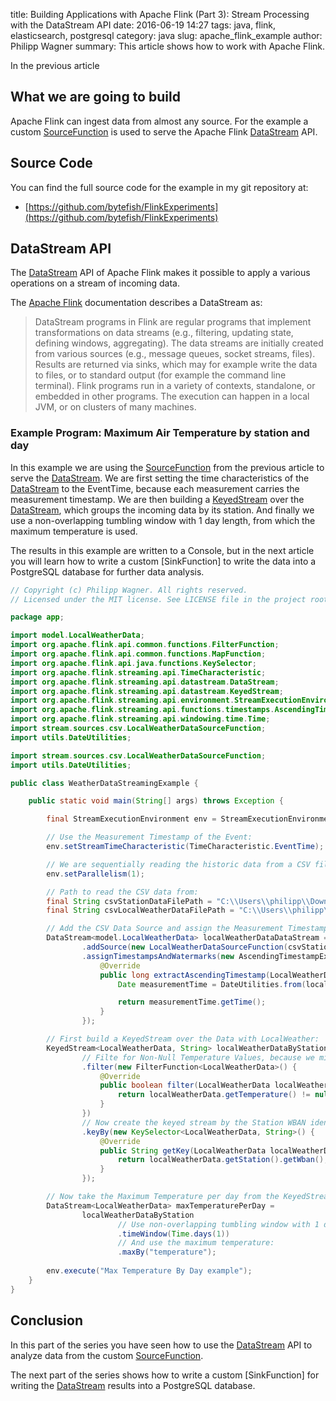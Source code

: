 ﻿title: Building Applications with Apache Flink (Part 3): Stream Processing with the DataStream API
date: 2016-06-19 14:27
tags: java, flink, elasticsearch, postgresql
category: java
slug: apache_flink_example
author: Philipp Wagner
summary: This article shows how to work with Apache Flink.

In the previous article 

## What we are going to build ##

[SourceFunction]: https://ci.apache.org/projects/flink/flink-docs-master/api/java/org/apache/flink/streaming/api/functions/source/SourceFunction.html
[SourceContext]: https://ci.apache.org/projects/flink/flink-docs-master/api/java/org/apache/flink/streaming/api/functions/source/SourceFunction.SourceContext.html
[DataStream]: https://ci.apache.org/projects/flink/flink-docs-master/api/java/org/apache/flink/streaming/api/datastream/DataStream.html

Apache Flink can ingest data from almost any source. For the example a custom [SourceFunction] is used to serve the Apache Flink [DataStream] API. 

## Source Code ##

You can find the full source code for the example in my git repository at:

* [https://github.com/bytefish/FlinkExperiments](https://github.com/bytefish/FlinkExperiments)

## DataStream API ##

The [DataStream] API of Apache Flink makes it possible to apply a various operations on a stream of incoming data.

The [Apache Flink] documentation describes a DataStream as:

> DataStream programs in Flink are regular programs that implement transformations on data streams (e.g., filtering, updating state, defining windows, aggregating). 
> The data streams are initially created from various sources (e.g., message queues, socket streams, files). Results are returned via sinks, which may for example 
> write the data to files, or to standard output (for example the command line terminal). Flink programs run in a variety of contexts, standalone, or embedded in 
> other programs. The execution can happen in a local JVM, or on clusters of many machines.

### Example Program: Maximum Air Temperature by station and day ###

In this example we are using the [SourceFunction] from the previous article to serve the [DataStream]. We are first setting the time characteristics of the 
[DataStream] to the EventTime, because each measurement carries the measurement timestamp. We are then building a [KeyedStream] over the [DataStream], which 
groups the incoming data by its station. And finally we use a non-overlapping tumbling window with 1 day length, from which the maximum temperature is used.

The results in this example are written to a Console, but in the next article you will learn how to write a custom [SinkFunction] to write the data 
into a PostgreSQL database for further data analysis.

```java
// Copyright (c) Philipp Wagner. All rights reserved.
// Licensed under the MIT license. See LICENSE file in the project root for full license information.

package app;

import model.LocalWeatherData;
import org.apache.flink.api.common.functions.FilterFunction;
import org.apache.flink.api.common.functions.MapFunction;
import org.apache.flink.api.java.functions.KeySelector;
import org.apache.flink.streaming.api.TimeCharacteristic;
import org.apache.flink.streaming.api.datastream.DataStream;
import org.apache.flink.streaming.api.datastream.KeyedStream;
import org.apache.flink.streaming.api.environment.StreamExecutionEnvironment;
import org.apache.flink.streaming.api.functions.timestamps.AscendingTimestampExtractor;
import org.apache.flink.streaming.api.windowing.time.Time;
import stream.sources.csv.LocalWeatherDataSourceFunction;
import utils.DateUtilities;

import stream.sources.csv.LocalWeatherDataSourceFunction;
import utils.DateUtilities;

public class WeatherDataStreamingExample {

    public static void main(String[] args) throws Exception {

        final StreamExecutionEnvironment env = StreamExecutionEnvironment.getExecutionEnvironment();

        // Use the Measurement Timestamp of the Event:
        env.setStreamTimeCharacteristic(TimeCharacteristic.EventTime);

        // We are sequentially reading the historic data from a CSV file:
        env.setParallelism(1);

        // Path to read the CSV data from:
        final String csvStationDataFilePath = "C:\\Users\\philipp\\Downloads\\csv\\201503station.txt";
        final String csvLocalWeatherDataFilePath = "C:\\Users\\philipp\\Downloads\\csv\\201503hourly_sorted.txt";

        // Add the CSV Data Source and assign the Measurement Timestamp:
        DataStream<model.LocalWeatherData> localWeatherDataDataStream = env
                .addSource(new LocalWeatherDataSourceFunction(csvStationDataFilePath, csvLocalWeatherDataFilePath))
                .assignTimestampsAndWatermarks(new AscendingTimestampExtractor<LocalWeatherData>() {
                    @Override
                    public long extractAscendingTimestamp(LocalWeatherData localWeatherData) {
                        Date measurementTime = DateUtilities.from(localWeatherData.getDate(), localWeatherData.getTime(), ZoneOffset.ofHours(localWeatherData.getStation().getTimeZone()));

                        return measurementTime.getTime();
                    }
                });

        // First build a KeyedStream over the Data with LocalWeather:
        KeyedStream<LocalWeatherData, String> localWeatherDataByStation = localWeatherDataDataStream
                // Filte for Non-Null Temperature Values, because we might have missing data:
                .filter(new FilterFunction<LocalWeatherData>() {
                    @Override
                    public boolean filter(LocalWeatherData localWeatherData) throws Exception {
                        return localWeatherData.getTemperature() != null;
                    }
                })
                // Now create the keyed stream by the Station WBAN identifier:
                .keyBy(new KeySelector<LocalWeatherData, String>() {
                    @Override
                    public String getKey(LocalWeatherData localWeatherData) throws Exception {
                        return localWeatherData.getStation().getWban();
                    }
                });

        // Now take the Maximum Temperature per day from the KeyedStream:
        DataStream<LocalWeatherData> maxTemperaturePerDay =
                localWeatherDataByStation
                        // Use non-overlapping tumbling window with 1 day length:
                        .timeWindow(Time.days(1))
                        // And use the maximum temperature:
                        .maxBy("temperature");
						
        env.execute("Max Temperature By Day example");
    }
}
```

## Conclusion ##

In this part of the series you have seen how to use the [DataStream] API to analyze data from the custom [SourceFunction].

The next part of the series shows how to write a custom [SinkFunction] for writing the [DataStream] results into a PostgreSQL database.

[Apache Flink]: https://flink.apache.org/
[DataStream]: https://ci.apache.org/projects/flink/flink-docs-master/apis/streaming/index.html
[KeyedStream]: https://ci.apache.org/projects/flink/flink-docs-master/apis/streaming/windows.html 